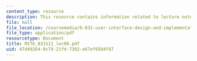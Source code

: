 ```yaml
---
content_type: resource
description: This resource contains information related to lecture notes.
file: null
file_location: /coursemedia/6-831-user-interface-design-and-implementation-spring-2011/47d492649c7921fd7302e67ef6504f87_MIT6_831S11_lec06.pdf
file_type: application/pdf
resourcetype: Document
title: MIT6_831S11_lec06.pdf
uid: 47d49264-9c79-21fd-7302-e67ef6504f87
---
```

